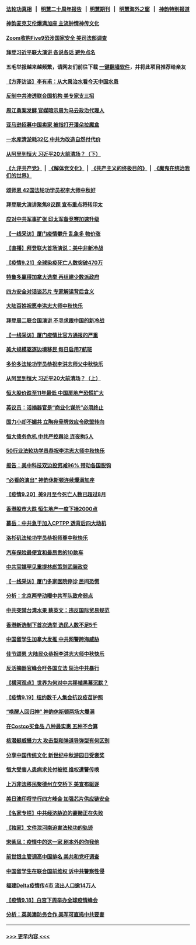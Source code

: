 #### [法轮功真相](https://github.com/gfw-breaker/truth/blob/master/README.md?t=0) &nbsp;&nbsp;|&nbsp;&nbsp; [明慧二十周年报告](https://github.com/gfw-breaker/mh-reports/blob/master/README.md?t=0) &nbsp;&nbsp;|&nbsp;&nbsp;[明慧期刊](https://github.com/gfw-breaker/mh-qikan) &nbsp;&nbsp;|&nbsp;&nbsp; [明慧海外之窗](https://github.com/gfw-breaker/mh-news/blob/master/README.md?t=0) &nbsp;&nbsp;|&nbsp;&nbsp; [神韵特别报道](https://github.com/gfw-breaker/mh-news/blob/master/shenyun.md?t=0)
#### [神韵麦克艾伦爆满加座 主流钟情神传文化](../pages/nf4514/n13252471.md?t=09222051) 
#### [Zoom收购Five9恐涉国家安全 美司法部调查](../pages/nf4514/n13250758.md?t=09222051) 
#### [拜登习近平联大演讲 各说各话 避免点名](../pages/nf4514/n13251712.md?t=09222051) 
#### 五毛举报越来越频繁，请网友们前往下载 [一键翻墙软件](https://github.com/gfw-breaker/ssr-accounts)，并将此项目推荐给亲友
#### [【方菲访谈】李有甫：从大禹治水看今天中国水患](../pages/nf4514/n13250615.md?t=09222051) 
#### [反制中共渗透联合国机构 美专家支三招](../pages/nf4514/n13250690.md?t=09222051) 
#### [周江勇案发酵 官媒暗示周为马云政治代理人](../pages/nf4514/n13251115.md?t=09222051) 
#### [亚马逊招募中国卖家 被指打开潘朵拉魔盒](../pages/nf4514/n13250580.md?t=09222051) 
#### [一水库清淤耗32亿 中共为改造自然付代价](../pages/nf4514/n13250759.md?t=09222051) 
#### [从阿里到恒大 习近平20大前清场？（下）](../pages/nf4514/n13245490.md?t=09222051) 
#### [《九评共产党》](https://github.com/begood0513/9ping.md/blob/master/README.md) &nbsp;|&nbsp; [《解体党文化》](../../../../jtdwh.md/blob/master/README.md)  &nbsp;|&nbsp; [《共产主义的终极目的》](../../../../gczydzjmd.md/blob/master/README.md) &nbsp;|&nbsp; [《魔鬼在统治我们的世界》](../../../../mgztzwmdsj.md/blob/master/README.md) 
#### [颂师恩 42国法轮功学员祝李大师中秋好](../pages/nf4514/n13247727.md?t=09222051) 
#### [拜登联大演讲聚焦8议题 宣布重点将转印太](../pages/nf4514/n13250456.md?t=09222051) 
#### [应对中共军事扩张 印太军备竞赛加速升级](../pages/nf4514/n13250123.md?t=09222051) 
#### [【一线采访】厦门疫情攀升 乱象多 物价涨](../pages/nf4514/n13249433.md?t=09222051) 
#### [【直播】拜登联大首场演说：美中非新冷战](../pages/nf4514/n13250167.md?t=09222051) 
#### [【疫情9.21】全球染疫死亡人数突破470万](../pages/nf4514/n13249730.md?t=09222051) 
#### [特鲁多赢得加拿大选举 再组建少数派政府](../pages/nf4514/n13249587.md?t=09222051) 
#### [四方安全对话谈芯片 专家解读背后含义](../pages/nf4514/n13249222.md?t=09222051) 
#### [大陆百姓祝愿李洪志大师中秋快乐](../pages/nf4514/n13248146.md?t=09222051) 
#### [拜登周二联合国演讲 不寻求跟中国的新冷战](../pages/nf4514/n13249155.md?t=09222051) 
#### [【一线采访】厦门疫情比官方通报的严重](../pages/nf4514/n13248130.md?t=09222051) 
#### [美大规模驱逐边境移民 每日启用7航班](../pages/nf4514/n13248037.md?t=09222051) 
#### [多伦多法轮功学员恭祝李洪志师父中秋快乐](../pages/nf4514/n13245736.md?t=09222051) 
#### [从阿里到恒大 习近平20大前清场？（上）](../pages/nf4514/n13245487.md?t=09222051) 
#### [恒大股价跌至11年最低 中国房地产恐慌扩大](../pages/nf4514/n13248008.md?t=09222051) 
#### [英议员：活摘器官是“商业化谋杀”必须终止](../pages/nf4514/n13247852.md?t=09222051) 
#### [国力小却不媚共 立陶宛骨牌效应令欧盟转向](../pages/nf4514/n13247282.md?t=09222051) 
#### [恒大债务危机 中共严控舆论 连夜拘5人](../pages/nf4514/n13247195.md?t=09222051) 
#### [50行业法轮功学员恭祝李洪志大师中秋快乐](../pages/nf4514/n13247391.md?t=09222051) 
#### [报告：美中科技双边投资减96% 带动各国脱钩](../pages/nf4514/n13247163.md?t=09222051) 
#### [“必看的演出” 神韵休斯顿连续爆满加座](../pages/nf4514/n13247184.md?t=09222051) 
#### [【疫情9.20】美9月至今死亡人数已超过8月](../pages/nf4514/n13246993.md?t=09222051) 
#### [香港股市大跌 恒生地产一度下挫2000点](../pages/nf4514/n13246400.md?t=09222051) 
#### [慕岳：中共急于加入CPTPP 透背后四大动机](../pages/nf4514/n13246164.md?t=09222051) 
#### [洛杉矶法轮功学员恭祝师尊中秋快乐](../pages/nf4514/n13245789.md?t=09222051) 
#### [汽车保险最便宜和最昂贵的10款车](../pages/nf4514/n13228858.md?t=09222051) 
#### [中共官媒罕见重提林彪策划武装政变](../pages/nf4514/n13244088.md?t=09222051) 
#### [【一线采访】厦门多家医院停诊 民间恐慌](../pages/nf4514/n13244852.md?t=09222051) 
#### [分析：北京两举动曝中共军队致命弱点](../pages/nf4514/n13245684.md?t=09222051) 
#### [中共突禁台湾水果 蔡英文：违反国际贸易规范](../pages/nf4514/n13245504.md?t=09222051) 
#### [香港新选制下首次选举 选民人数不足5千](../pages/nf4514/n13245511.md?t=09222051) 
#### [中国留学生加拿大发推 中共网警跨海威胁](../pages/nf4514/n13244300.md?t=09222051) 
#### [佳节颂恩 大陆民众恭祝李洪志大师中秋快乐](../pages/nf4514/n13244937.md?t=09222051) 
#### [反活摘器官峰会吁各国立法 惩治中共暴行](../pages/nf4514/n13245052.md?t=09222051) 
#### [【横河观点】世界为何对中共移植黑幕沉默？](../pages/nf4514/n13244249.md?t=09222051) 
#### [【疫情9.19】纽约数千人集会抗议疫苗护照](../pages/nf4514/n13244844.md?t=09222051) 
#### [“唤醒人回归神” 神韵休斯顿两场大爆满](../pages/nf4514/n13244806.md?t=09222051) 
#### [在Costco买食品 八种最实惠 五种不合算](../pages/nf4514/n13241909.md?t=09222051) 
#### [核潜艇威慑力大 攻击型和弹道导弹型有何区别](../pages/nf4514/n13243925.md?t=09222051) 
#### [分享中国传统文化 新世纪中秋游园日受褒奖](../pages/nf4514/n13244498.md?t=09222051) 
#### [恒大受害人患病求兑付被拒 维权遭警传唤](../pages/nf4514/n13244483.md?t=09222051) 
#### [上万非法移民聚德州立交桥下 美宣布驱逐](../pages/nf4514/n13244185.md?t=09222051) 
#### [美日澳印将举行四方峰会 加强芯片供应链安全](../pages/nf4514/n13244178.md?t=09222051) 
#### [【名家专栏】中共经济胁迫的豪赌正在失败](../pages/nf4514/n13241762.md?t=09222051) 
#### [【独家】文件泄河南迫害法轮功的轨迹](../pages/nf4514/n13242771.md?t=09222051) 
#### [宋紫凤：疫情中的这一家 剧本外的你我他](../pages/nf4514/n13242358.md?t=09222051) 
#### [前世银主管调高中国排名 美共和党吁调查](../pages/nf4514/n13243777.md?t=09222051) 
#### [中国留学生在联合国前维权 诉中共警察性侵](../pages/nf4514/n13243381.md?t=09222051) 
#### [福建Delta疫情传4市 流出人口逾14万人](../pages/nf4514/n13243430.md?t=09222051) 
#### [【疫情9.18】白宫下周举办全球疫情峰会](../pages/nf4514/n13243447.md?t=09222051) 
#### [分析：英美澳防务合作 美军可直捣中共要害](../pages/nf4514/n13242980.md?t=09222051) 

----
#### [ >>> 更早内容 <<< ](../indexes/nf4514-earlier.md)
